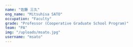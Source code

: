 ```yaml
---
name: "佐藤 三久"
eng_name: "Mitsuhisa SATO"
occupation: "Faculty"
grade: "Professor (Cooperative Graduate School Program)"
team: "PA"
img: "/uploads/msato.jpg"
username: "msato"
---
```

